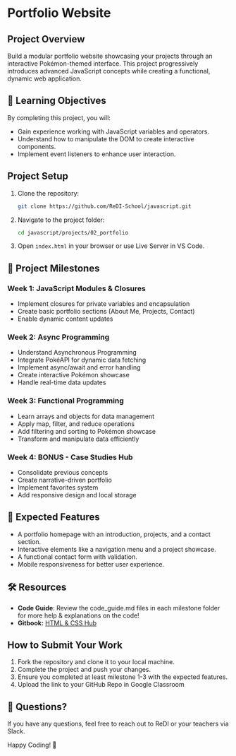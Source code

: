 # Portfolio Website

## Project Overview
Build a modular portfolio website showcasing your projects through an interactive Pokémon-themed interface. This project progressively introduces advanced JavaScript concepts while creating a functional, dynamic web application.

## 🎯 Learning Objectives
By completing this project, you will:
- Gain experience working with JavaScript variables and operators.
- Understand how to manipulate the DOM to create interactive components.
- Implement event listeners to enhance user interaction.

## Project Setup
1. Clone the repository:
   ```sh
   git clone https://github.com/ReDI-School/javascript.git
   ```
2. Navigate to the project folder:
   ```sh
   cd javascript/projects/02_portfolio
   ```
3. Open `index.html` in your browser or use Live Server in VS Code.

## 📅 Project Milestones
### Week 1: JavaScript Modules & Closures
- Implement closures for private variables and encapsulation
- Create basic portfolio sections (About Me, Projects, Contact)
- Enable dynamic content updates

### Week 2: Async Programming
- Understand Asynchronous Programming
- Integrate PokéAPI for dynamic data fetching
- Implement async/await and error handling
- Create interactive Pokémon showcase
- Handle real-time data updates

### Week 3: Functional Programming
- Learn arrays and objects for data management
- Apply map, filter, and reduce operations
- Add filtering and sorting to Pokémon showcase
- Transform and manipulate data efficiently

### Week 4: BONUS - Case Studies Hub
- Consolidate previous concepts
- Create narrative-driven portfolio
- Implement favorites system
- Add responsive design and local storage

## 🌟 Expected Features
- A portfolio homepage with an introduction, projects, and a contact section.
- Interactive elements like a navigation menu and a project showcase.
- A functional contact form with validation.
- Mobile responsiveness for better user experience.

## 🛠️ Resources

- **Code Guide**: Review the code_guide.md files in each milestone folder for more help & explanations on the code! 
- **Gitbook:** [HTML & CSS Hub]()

## How to Submit Your Work
1. Fork the repository and clone it to your local machine.
2. Complete the project and push your changes.
3. Ensure you completed at least milestone 1-3 with the expected features.
4. Upload the link to your GitHub Repo in Google Classroom

## 💬 Questions?

If you have any questions, feel free to reach out to ReDI or your teachers via Slack.

Happy Coding! 🚀
